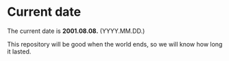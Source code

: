 # Current date

The current date is **2001.08.08.** (YYYY.MM.DD.)

This repository will be good when the world ends, so we will know how long it lasted.